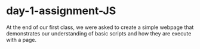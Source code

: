 # day-1-assignment-JS
At the end of our first class, we were asked to create a simple webpage that demonstrates our understanding of basic scripts and how they are execute with a page.
